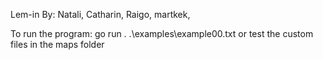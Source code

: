 Lem-in 
By: 
Natali,
Catharin,
Raigo,
martkek,

To run the program:
go run . .\examples\example00.txt
or test the custom files in the maps folder